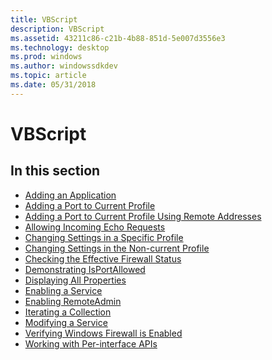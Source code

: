```yaml
---
title: VBScript
description: VBScript
ms.assetid: 43211c86-c21b-4b88-851d-5e007d3556e3
ms.technology: desktop
ms.prod: windows
ms.author: windowssdkdev
ms.topic: article
ms.date: 05/31/2018
---
```


# VBScript

## In this section

-   [Adding an Application](wf-adding-an-application.md)
-   [Adding a Port to Current Profile](wf-adding-port-to-profile.md)
-   [Adding a Port to Current Profile Using Remote Addresses](wf-adding-port-to-profile-remoteaddress.md)
-   [Allowing Incoming Echo Requests](wf-allowing-incoming-echo-requests.md)
-   [Changing Settings in a Specific Profile](wf-changing-profile-settings.md)
-   [Changing Settings in the Non-current Profile](wf-changing-noncurrent-profile-settings.md)
-   [Checking the Effective Firewall Status](checking-the-effective-firewall-status.md)
-   [Demonstrating IsPortAllowed](wf-demonstrating-isportallowed.md)
-   [Displaying All Properties](displaying-all-properties.md)
-   [Enabling a Service](wf-enabling-a-service.md)
-   [Enabling RemoteAdmin](wf-enabling-remoteadmin.md)
-   [Iterating a Collection](iterating-a-collection.md)
-   [Modifying a Service](wf-modifying-a-service.md)
-   [Verifying Windows Firewall is Enabled](wf-verifying-wf-enabled.md)
-   [Working with Per-interface APIs](wf-working-with-per-interface-apis.md)

 

 




